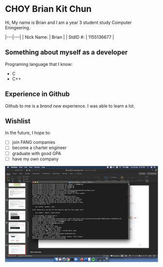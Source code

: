 # CHOY Brian Kit Chun
Hi, My name is Brian and I am a year 3 student study Computer Eningeering. 

|---|---|
| Nick Name: | Brian       |
| StdID #:   | 1155136677  |


## Something about myself as a developer
Programing language that I know:
* C
* C++

## Experience in Github
Github to me is a _brand new_ experience. I was able to learn a lot.

## Wishlist
In the future, I hope to:

- [ ] join FANG companies
- [ ] become a charter engineer
- [ ] graduate with good GPA
- [ ] have my own company

![Image of Project MileStone 2](https://raw.githubusercontent.com/csci3251-2020/student-1155136677/master/project_milestone2.png)
